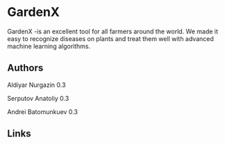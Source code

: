 # GardenX

GardenX -is an excellent tool for all farmers around the world. We made it easy to recognize diseases on plants and treat them well with advanced machine learning algorithms.

## Authors

Aldiyar Nurgazin 0.3

Serputov Anatoliy 0.3

Andrei Batomunkuev 0.3

## Links

